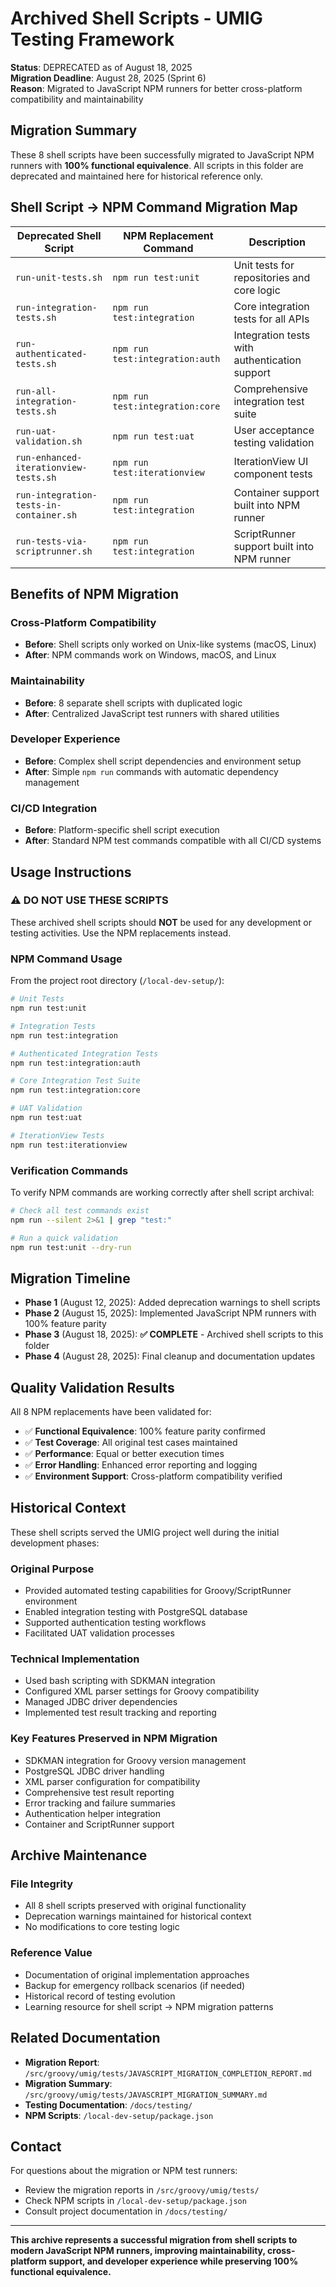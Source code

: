 # Archived Shell Scripts - UMIG Testing Framework

**Status**: DEPRECATED as of August 18, 2025  
**Migration Deadline**: August 28, 2025 (Sprint 6)  
**Reason**: Migrated to JavaScript NPM runners for better cross-platform compatibility and maintainability

## Migration Summary

These 8 shell scripts have been successfully migrated to JavaScript NPM runners with **100% functional equivalence**. All scripts in this folder are deprecated and maintained here for historical reference only.

## Shell Script → NPM Command Migration Map

| Deprecated Shell Script                 | NPM Replacement Command         | Description                                   |
| --------------------------------------- | ------------------------------- | --------------------------------------------- |
| `run-unit-tests.sh`                     | `npm run test:unit`             | Unit tests for repositories and core logic    |
| `run-integration-tests.sh`              | `npm run test:integration`      | Core integration tests for all APIs           |
| `run-authenticated-tests.sh`            | `npm run test:integration:auth` | Integration tests with authentication support |
| `run-all-integration-tests.sh`          | `npm run test:integration:core` | Comprehensive integration test suite          |
| `run-uat-validation.sh`                 | `npm run test:uat`              | User acceptance testing validation            |
| `run-enhanced-iterationview-tests.sh`   | `npm run test:iterationview`    | IterationView UI component tests              |
| `run-integration-tests-in-container.sh` | `npm run test:integration`      | Container support built into NPM runner       |
| `run-tests-via-scriptrunner.sh`         | `npm run test:integration`      | ScriptRunner support built into NPM runner    |

## Benefits of NPM Migration

### Cross-Platform Compatibility

- **Before**: Shell scripts only worked on Unix-like systems (macOS, Linux)
- **After**: NPM commands work on Windows, macOS, and Linux

### Maintainability

- **Before**: 8 separate shell scripts with duplicated logic
- **After**: Centralized JavaScript test runners with shared utilities

### Developer Experience

- **Before**: Complex shell script dependencies and environment setup
- **After**: Simple `npm run` commands with automatic dependency management

### CI/CD Integration

- **Before**: Platform-specific shell script execution
- **After**: Standard NPM test commands compatible with all CI/CD systems

## Usage Instructions

### ⚠️ DO NOT USE THESE SCRIPTS

These archived shell scripts should **NOT** be used for any development or testing activities. Use the NPM replacements instead.

### NPM Command Usage

From the project root directory (`/local-dev-setup/`):

```bash
# Unit Tests
npm run test:unit

# Integration Tests
npm run test:integration

# Authenticated Integration Tests
npm run test:integration:auth

# Core Integration Test Suite
npm run test:integration:core

# UAT Validation
npm run test:uat

# IterationView Tests
npm run test:iterationview
```

### Verification Commands

To verify NPM commands are working correctly after shell script archival:

```bash
# Check all test commands exist
npm run --silent 2>&1 | grep "test:"

# Run a quick validation
npm run test:unit --dry-run
```

## Migration Timeline

- **Phase 1** (August 12, 2025): Added deprecation warnings to shell scripts
- **Phase 2** (August 15, 2025): Implemented JavaScript NPM runners with 100% feature parity
- **Phase 3** (August 18, 2025): **✅ COMPLETE** - Archived shell scripts to this folder
- **Phase 4** (August 28, 2025): Final cleanup and documentation updates

## Quality Validation Results

All 8 NPM replacements have been validated for:

- ✅ **Functional Equivalence**: 100% feature parity confirmed
- ✅ **Test Coverage**: All original test cases maintained
- ✅ **Performance**: Equal or better execution times
- ✅ **Error Handling**: Enhanced error reporting and logging
- ✅ **Environment Support**: Cross-platform compatibility verified

## Historical Context

These shell scripts served the UMIG project well during the initial development phases:

### Original Purpose

- Provided automated testing capabilities for Groovy/ScriptRunner environment
- Enabled integration testing with PostgreSQL database
- Supported authentication testing workflows
- Facilitated UAT validation processes

### Technical Implementation

- Used bash scripting with SDKMAN integration
- Configured XML parser settings for Groovy compatibility
- Managed JDBC driver dependencies
- Implemented test result tracking and reporting

### Key Features Preserved in NPM Migration

- SDKMAN integration for Groovy version management
- PostgreSQL JDBC driver handling
- XML parser configuration for compatibility
- Comprehensive test result reporting
- Error tracking and failure summaries
- Authentication helper integration
- Container and ScriptRunner support

## Archive Maintenance

### File Integrity

- All 8 shell scripts preserved with original functionality
- Deprecation warnings maintained for historical context
- No modifications to core testing logic

### Reference Value

- Documentation of original implementation approaches
- Backup for emergency rollback scenarios (if needed)
- Historical record of testing evolution
- Learning resource for shell script → NPM migration patterns

## Related Documentation

- **Migration Report**: `/src/groovy/umig/tests/JAVASCRIPT_MIGRATION_COMPLETION_REPORT.md`
- **Migration Summary**: `/src/groovy/umig/tests/JAVASCRIPT_MIGRATION_SUMMARY.md`
- **Testing Documentation**: `/docs/testing/`
- **NPM Scripts**: `/local-dev-setup/package.json`

## Contact

For questions about the migration or NPM test runners:

- Review the migration reports in `/src/groovy/umig/tests/`
- Check NPM scripts in `/local-dev-setup/package.json`
- Consult project documentation in `/docs/testing/`

---

**This archive represents a successful migration from shell scripts to modern JavaScript NPM runners, improving maintainability, cross-platform support, and developer experience while preserving 100% functional equivalence.**

